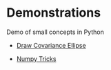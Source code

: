 # Demonstrations
 Demo of small concepts in Python
 
- [Draw Covariance Ellipse](https://nbviewer.jupyter.org/github/venkatramanrenganathan/Demonstrations/blob/master/Draw_Covariance_Ellipse.ipynb)

- [Numpy Tricks](https://nbviewer.jupyter.org/github/venkatramanrenganathan/Demonstrations/blob/master/Numpy_Tricks.ipynb)
